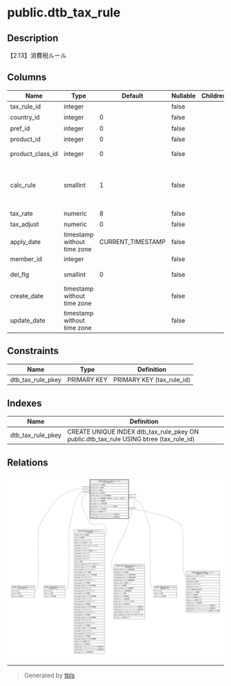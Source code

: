 # public.dtb_tax_rule

## Description

【2.13】消費税ルール

## Columns

| Name | Type | Default | Nullable | Children | Parents | Comment |
| ---- | ---- | ------- | -------- | -------- | ------- | ------- |
| tax_rule_id | integer |  | false |  |  | 税率ID |
| country_id | integer | 0 | false |  | [public.mtb_country](public.mtb_country.md) | 国ID |
| pref_id | integer | 0 | false |  | [public.mtb_pref](public.mtb_pref.md) | 地域ID |
| product_id | integer | 0 | false |  | [public.dtb_products](public.dtb_products.md) | 商品ID |
| product_class_id | integer | 0 | false |  | [public.dtb_products_class](public.dtb_products_class.md) | 商品規格ID |
| calc_rule | smallint | 1 | false |  | [public.mtb_taxrule](public.mtb_taxrule.md) | 課税規則（四捨五入、切り上げ、切り捨て） |
| tax_rate | numeric | 8 | false |  |  | 消費税率 |
| tax_adjust | numeric | 0 | false |  |  | 固定金額 |
| apply_date | timestamp without time zone | CURRENT_TIMESTAMP | false |  |  | 適用日 |
| member_id | integer |  | false |  | [public.dtb_member](public.dtb_member.md) | 作成者ID |
| del_flg | smallint | 0 | false |  |  | 削除フラグ |
| create_date | timestamp without time zone |  | false |  |  | 作成日時 |
| update_date | timestamp without time zone |  | false |  |  | 更新日時 |

## Constraints

| Name | Type | Definition |
| ---- | ---- | ---------- |
| dtb_tax_rule_pkey | PRIMARY KEY | PRIMARY KEY (tax_rule_id) |

## Indexes

| Name | Definition |
| ---- | ---------- |
| dtb_tax_rule_pkey | CREATE UNIQUE INDEX dtb_tax_rule_pkey ON public.dtb_tax_rule USING btree (tax_rule_id) |

## Relations

![er](public.dtb_tax_rule.svg)

---

> Generated by [tbls](https://github.com/k1LoW/tbls)
